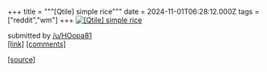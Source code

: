 +++
title = """[Qtile] simple rice"""
date = 2024-11-01T06:28:12.000Z
tags = ["reddit","wm"]
+++
[![[Qtile] simple rice](https://preview.redd.it/gv3k16qwh8yd1.png?width=640&crop=smart&auto=webp&s=97cf3649ee15b6a13ea9ce5e17385337edad846d "[Qtile] simple rice")](https://www.reddit.com/r/unixporn/comments/1ggz7ht/qtile_simple_rice/)

submitted by [/u/HOopa81](https://www.reddit.com/user/HOopa81)  
[\[link\]](https://i.redd.it/gv3k16qwh8yd1.png) [\[comments\]](https://www.reddit.com/r/unixporn/comments/1ggz7ht/qtile_simple_rice/)

[[source]](https://www.reddit.com/r/unixporn/comments/1ggz7ht/qtile_simple_rice/)
